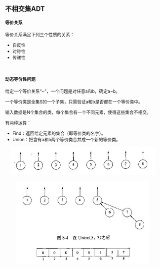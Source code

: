 ## 不相交集ADT

#### 等价关系
等价关系满足下列三个性质的关系：
* 自反性
* 对称性
* 传递性
<br>

#### 动态等价性问题
给定一个等价关系“~”，一个问题是对任意a和b，确定a~b。

一个等价类是全集S的一个子集，只需验证a和b是否都在一个等价类中。

输入数据是N个集合的类，每个集合有一个不同元素，使得这些集合不相交。

有两种运算：
* Find：返回给定元素的集合（即等价类的名字）。
* Union：把含有a和b两个等价类合并成一个新的等价类。

<div align="center"> <img src="./imgs/disjset1.jpg"/> </div><br>
<div align="center"> <img src="./imgs/disjset2.jpg"/> </div><br>